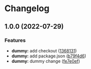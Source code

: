 # Changelog

## 1.0.0 (2022-07-29)


### Features

* **dummy:** add checkout ([1368131](https://github.com/fabrue/gha-test/commit/1368131f347766f3c893edea82fd67240305d717))
* **dummy:** add package.json ([b79f4d6](https://github.com/fabrue/gha-test/commit/b79f4d63c302daa551b09ee0b0a2795f94664611))
* **dummy:** dummy change ([fe7e0ef](https://github.com/fabrue/gha-test/commit/fe7e0ef92a95db51299880f3ac72375771aee146))
